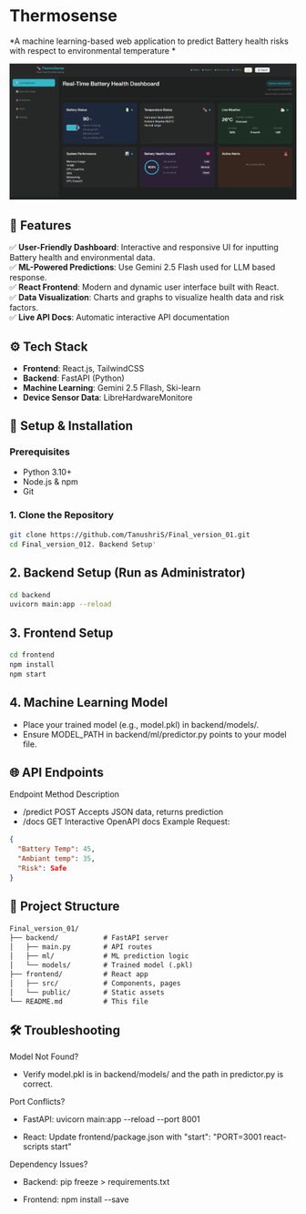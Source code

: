 # Thermosense  
*A machine learning-based web application to predict Battery health risks with respect to environmental temperature *  

![Dashboard Preview](https://github.com/TanushriS/assets/blob/main/dashboard.png)

## 📌 Features  
✅ **User-Friendly Dashboard**: Interactive and responsive UI for inputting Battery health and environmental data.  
✅ **ML-Powered Predictions**: Use Gemini 2.5 Flash used for LLM based response.  
✅ **React Frontend**: Modern and dynamic user interface built with React.  
✅ **Data Visualization**: Charts and graphs to visualize health data and risk factors.  
✅ **Live API Docs**: Automatic interactive API documentation 


## ⚙️ Tech Stack  
- **Frontend**: React.js, TailwindCSS  
- **Backend**: FastAPI (Python)  
- **Machine Learning**: Gemini 2.5 Fllash, Ski-learn
- **Device Sensor Data**: LibreHardwareMonitore

## 🚀 Setup & Installation  

### Prerequisites  
- Python 3.10+  
- Node.js & npm  
- Git  

### 1. Clone the Repository  
```bash
git clone https://github.com/TanushriS/Final_version_01.git
cd Final_version_012. Backend Setup'
```

## 2. Backend Setup (Run as Administrator)
```bash
cd backend
uvicorn main:app --reload
```

## 3. Frontend Setup
```bash
cd frontend
npm install
npm start
```

## 4. Machine Learning Model
 - Place your trained model (e.g., model.pkl) in backend/models/.
 - Ensure MODEL_PATH in backend/ml/predictor.py points to your model file.


## 🌐 API Endpoints
Endpoint	Method	Description
 - /predict	POST	Accepts JSON data, returns prediction
 - /docs	GET	Interactive OpenAPI docs
Example Request:

```json
{
  "Battery Temp": 45,
  "Ambiant temp": 35,
  "Risk": Safe
}
```

## 📂 Project Structure
```text
Final_version_01/
├── backend/           # FastAPI server
│   ├── main.py        # API routes
│   ├── ml/            # ML prediction logic
│   └── models/        # Trained model (.pkl)
├── frontend/          # React app
│   ├── src/           # Components, pages
│   └── public/        # Static assets
└── README.md          # This file
```
## 🛠 Troubleshooting
Model Not Found?
 - Verify model.pkl is in backend/models/ and the path in predictor.py is correct.

Port Conflicts?

 - FastAPI: uvicorn main:app --reload --port 8001

 - React: Update frontend/package.json with "start": "PORT=3001 react-scripts start"

Dependency Issues?

 - Backend: pip freeze > requirements.txt

 - Frontend: npm install --save <package-name>
